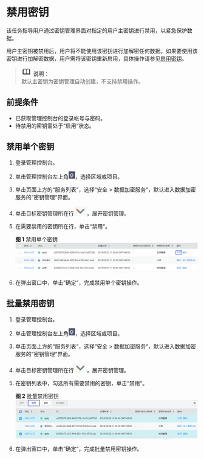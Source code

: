 # 禁用密钥<a name="dew_01_0030"></a>

该任务指导用户通过密钥管理界面对指定的用户主密钥进行禁用，以紧急保护数据。

用户主密钥被禁用后，用户将不能使用该密钥进行加解密任何数据。如果要使用该密钥进行加解密数据，用户需将该密钥重新启用，具体操作请参见[启用密钥](启用密钥.md)。

>![](public_sys-resources/icon-note.gif) **说明：**   
>默认主密钥为密钥管理自动创建，不支持禁用操作。  

## 前提条件<a name="section2256777914731"></a>

-   已获取管理控制台的登录帐号与密码。
-   待禁用的密钥需处于“启用“状态。

## 禁用单个密钥<a name="section2756238314925"></a>

1.  登录管理控制台。
2.  单击管理控制台左上角![](figures/icon_region.png)，选择区域或项目。
3.  单击页面上方的“服务列表“，选择“安全  \>  数据加密服务“，默认进入数据加密服务的“密钥管理“界面。
4.  单击目标密钥管理所在行![](figures/icon_list.png)，展开密钥管理。
5.  在需要禁用的密钥所在行，单击“禁用“。

    **图 1**  禁用单个密钥<a name="fig21924288145410"></a>  
    ![](figures/禁用单个密钥.png "禁用单个密钥")

6.  在弹出窗口中，单击“确定“，完成禁用单个密钥操作。

## 批量禁用密钥<a name="section813318362163"></a>

1.  登录管理控制台。
2.  单击管理控制台左上角![](figures/icon_region.png)，选择区域或项目。
3.  单击页面上方的“服务列表“，选择“安全  \>  数据加密服务“，默认进入数据加密服务的“密钥管理“界面。
4.  单击目标密钥管理所在行![](figures/icon_list.png)，展开密钥管理。
5.  在密钥列表中，勾选所有需要禁用的密钥，单击“禁用“。

    **图 2**  批量禁用密钥<a name="fig141604365162"></a>  
    ![](figures/批量禁用密钥.png "批量禁用密钥")

6.  在弹出窗口中，单击“确定“，完成批量禁用密钥操作。

